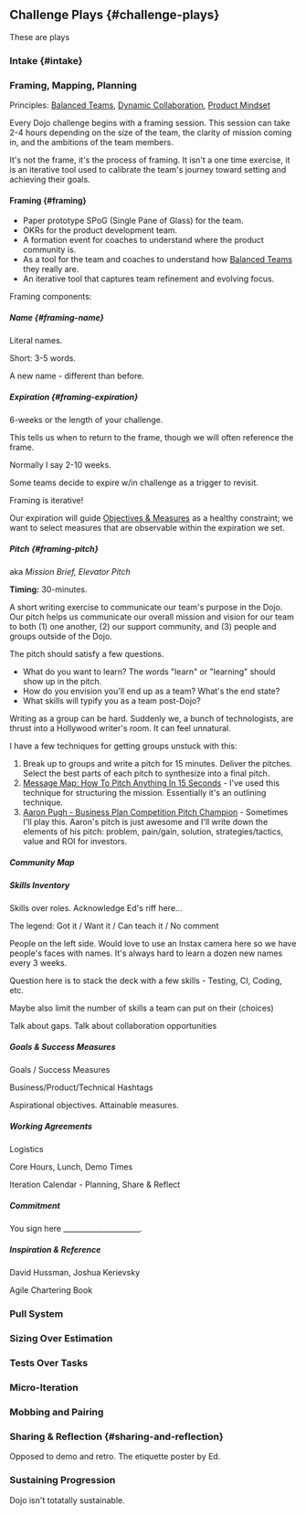 
## Challenge Plays {#challenge-plays}

These are plays

### Intake {#intake}

### Framing, Mapping, Planning

Principles: [Balanced Teams](https://www.notion.so/8d0e3eb3-3407-4e5b-a4ea-7fad3dddf00e), [Dynamic Collaboration](https://www.notion.so/2e3d3360-ad52-455f-8d5d-8073fa082c3d), [Product Mindset](https://www.notion.so/1967ad47-5680-4bc2-a5bb-ab053fec58d5)

Every Dojo challenge begins with a framing session. This session can take 2-4 hours depending on the size of the team, the clarity of mission coming in, and the ambitions of the team members.

It's not the frame, it's the process of framing. It isn't a one time exercise, it is an iterative tool used to calibrate the team's journey toward setting and achieving their goals.

#### Framing {#framing}

- Paper prototype SPoG (Single Pane of Glass) for the team.
- OKRs for the product development team.
- A formation event for coaches to understand where the product community is.
- As a tool for the team and coaches to understand how [Balanced Teams](https://www.notion.so/8d0e3eb3-3407-4e5b-a4ea-7fad3dddf00e) they really are.
- An iterative tool that captures team refinement and evolving focus.

Framing components: 

##### Name {#framing-name}

Literal names.

Short: 3-5 words.

A new name - different than before.

##### Expiration {#framing-expiration}

6-weeks or the length of your challenge.

This tells us when to return to the frame, though we will often reference the frame.

Normally I say 2-10 weeks.

Some teams decide to expire w/in challenge as a trigger to revisit.

Framing is iterative!

Our expiration will guide [Objectives & Measures](https://www.notion.so/e50bdd88-f717-41f4-b7f0-433005945909) as a healthy constraint; we want to select measures that are observable within the expiration we set.

##### Pitch {#framing-pitch}

aka *Mission Brief, Elevator Pitch*

**Timing:** 30-minutes.

A short writing exercise to communicate our team's purpose in the Dojo. Our pitch helps us communicate our overall mission and vision for our team to both (1) one another, (2) our support community, and (3) people and groups outside of the Dojo.

The pitch should satisfy a few questions.

- What do you want to learn? The words "learn" or "learning" should show up in the pitch.
- How do you envision you'll end up as a team? What's the end state?
- What skills will typify you as a team post-Dojo?

Writing as a group can be hard. Suddenly we, a bunch of technologists, are thrust into a Hollywood writer's room. It can feel unnatural.

I have a few techniques for getting groups unstuck with this:

1. Break up to groups and write a pitch for 15 minutes. Deliver the pitches. Select the best parts of each pitch to synthesize into a final pitch.
2. [Message Map: How To Pitch Anything In 15 Seconds](https://www.notion.so/c076e1cd-6061-49bf-a07a-ee7f82c566de) - I've used this technique for structuring the mission. Essentially it's an outlining technique.
3. [Aaron Pugh - Business Plan Competition Pitch Champion](https://www.notion.so/7a5ac6d9-a23d-4d8e-830e-a086d0a828dd) - Sometimes I'll play this. Aaron's pitch is just awesome and I'll write down the elements of his pitch: problem, pain/gain, solution, strategies/tactics, value and ROI for investors.

##### Community Map

[](https://www.notion.so/2109ddb70bf84edfaeeeb5dd62d7c82e#6d2cfd49faa74e5f8eed88d76cbafe40)

##### Skills Inventory

Skills over roles. Acknowledge Ed's riff here...

The legend: Got it / Want it / Can teach it / No comment

People on the left side. Would love to use an Instax camera here so we have people's faces with names. It's always hard to learn a dozen new names every 3 weeks.

Question here is to stack the deck with a few skills - Testing, CI, Coding, etc.

Maybe also limit the number of skills a team can put on their (choices)

Talk about gaps. Talk about collaboration opportunities

##### Goals & Success Measures

Goals / Success Measures

Business/Product/Technical Hashtags

Aspirational objectives. Attainable measures.

##### Working Agreements

Logistics

Core Hours, Lunch, Demo Times

Iteration Calendar - Planning, Share & Reflect

##### Commitment

You sign here _____________________.

##### Inspiration & Reference

David Hussman, Joshua Kerievsky

Agile Chartering Book

[](https://www.notion.so/2109ddb70bf84edfaeeeb5dd62d7c82e#887f708df54343c48afd6f318a5b426b)

### Pull System

### Sizing Over Estimation

### Tests Over Tasks

### Micro-Iteration

### Mobbing and Pairing

### Sharing & Reflection {#sharing-and-reflection}

Opposed to demo and retro. The etiquette poster by Ed.

### Sustaining Progression

Dojo isn't totatally sustainable.